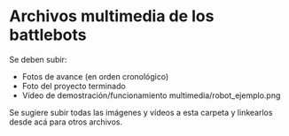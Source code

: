 # Archivos multimedia de los battlebots

Se deben subir:
- Fotos de avance (en orden cronológico)
- Foto del proyecto terminado
- Vídeo de demostración/funcionamiento multimedia/robot_ejemplo.png

Se sugiere subir todas las imágenes y vídeos a esta carpeta y linkearlos desde acá para otros archivos. 

